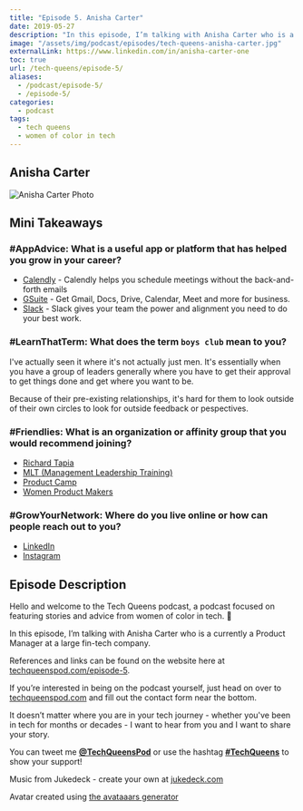 ```yaml
---
title: "Episode 5. Anisha Carter"
date: 2019-05-27
description: "In this episode, I’m talking with Anisha Carter who is a currently a Product Manager at a large fin-tech company."
image: "/assets/img/podcast/episodes/tech-queens-anisha-carter.jpg"
externalLink: https://www.linkedin.com/in/anisha-carter-one
toc: true
url: /tech-queens/episode-5/
aliases:
  - /podcast/episode-5/
  - /episode-5/
categories:
  - podcast
tags:
  - tech queens
  - women of color in tech
---
```


<!-- ## Recording

<iframe loading="lazy" src="" frameborder="0" scrolling="no" class="mt-1-sm" width="100%" height="auto"></iframe> -->

## Anisha Carter

![Anisha Carter Photo](https://i.imgur.com/Q7mnOxz.png)

## Mini Takeaways

### **#AppAdvice**: What is a useful app or platform that has helped you grow in your career?

- [Calendly](https://calendly.com/) - Calendly helps you schedule meetings without the back-and-forth emails
- [GSuite](https://gsuite.google.com/) - Get Gmail, Docs, Drive, Calendar, Meet and more for business.
- [Slack](https://slack.com/) - Slack gives your team the power and alignment you need to do your best work.

### **#LearnThatTerm**: What does the term `boys club` mean to you?

I've actually seen it where it's not actually just men. It's essentially when you have a group of leaders generally where you have to get their approval to get things done and get where you want to be.

Because of their pre-existing relationships, it's hard for them to look outside of their own circles to look for outside feedback or pespectives.

### **#Friendlies**: What is an organization or affinity group that you would recommend joining?

- [Richard Tapia](http://tapiaconference.org/)
- [MLT (Management Leadership Training)](http://tapiaconference.org/)
- [Product Camp](http://www.productcamp.org/)
- [Women Product Makers](https://leanin.org/circles/women-product-makers)

### **#GrowYourNetwork**: Where do you live online or how can people reach out to you?

- [LinkedIn](https://www.linkedin.com/in/anisha-carter-one)
- [Instagram](https://www.instagram.com/anicarte24/)

## Episode Description

Hello and welcome to the Tech Queens podcast, a podcast focused on featuring stories and advice from women of color in tech. 👑

In this episode, I’m talking with Anisha Carter who is a currently a Product Manager at a large fin-tech company.

References and links can be found on the website here at [techqueenspod.com/episode-5](https://techqueenspod.com/episode-5).

If you’re interested in being on the podcast yourself, just head on over to [techqueenspod.com](https://techqueenspod.com) and fill out the contact form near the bottom.

It doesn’t matter where you are in your tech journey - whether you've been in tech for months or decades - I want to hear from you and I want to share your story.

You can tweet me **[@TechQueensPod](https://twitter.com/TechQueensPod)** or use the hashtag **[#TechQueens](https://twitter.com/hashtag/TechQueens?lang=en)** to show your support!

Music from Jukedeck - create your own at [jukedeck.com](https://jukedeck.com)

Avatar created using [the avataaars generator](https://getavataaars.com/)
